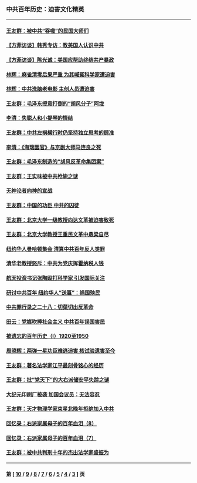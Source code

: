 ### 中共百年历史：迫害文化精英
---
#### [王友群：被中共“吞噬”的民国大师们](../../pages/nf1176111/n13942620.md?03220430) 
#### [【方菲访谈】韩秀专访：教美国人认识中共](../../pages/nf1176111/n13821310.md?03220430) 
#### [【方菲访谈】陈光诚：美国应帮助终结共产暴政](../../pages/nf1176111/n13759521.md?03220430) 
#### [林辉：麻雀清零后果严重 为其喊冤科学家遭迫害](../../pages/nf1176111/n13746900.md?03220430) 
#### [林辉：中共洗脑老电影 主创人员遭迫害](../../pages/nf1176111/n13699437.md?03220430) 
#### [王友群：毛泽东授意打倒的“胡风分子”阿垅](../../pages/nf1176111/n13592541.md?03220430) 
#### [李清：失聪人和小提琴的情结](../../pages/nf1176111/n13459280.md?03220430) 
#### [王友群：中共左祸横行时仍坚持独立思考的顾准](../../pages/nf1176111/n13444722.md?03220430) 
#### [李清：《海瑞罢官》与京剧大师马连良之死](../../pages/nf1176111/n13412316.md?03220430) 
#### [王友群：毛泽东制造的“胡风反革命集团案”](../../pages/nf1176111/n13324909.md?03220430) 
#### [王友群：王实味被中共枪毙之谜](../../pages/nf1176111/n13307502.md?03220430) 
#### [无神论者向神的宣战](../../pages/nf1176111/n13281535.md?03220430) 
#### [王友群：中国的功臣 中共的囚徒](../../pages/nf1176111/n13291790.md?03220430) 
#### [王友群：北京大学一级教授向达文革被迫害致死](../../pages/nf1176111/n13150966.md?03220430) 
#### [王友群：北京大学教授王重民文革中悬梁自尽](../../pages/nf1176111/n13084645.md?03220430) 
#### [纽约华人曼哈顿集会 清算中共百年反人类罪](../../pages/nf1176111/n13084157.md?03220430) 
#### [清华老教授怒斥：中共为党庆挥霍纳税人钱](../../pages/nf1176111/n13071430.md?03220430) 
#### [航天投资书记张陶殴打科学家 引发国际关注](../../pages/nf1176111/n13069132.md?03220430) 
#### [研讨中共百年 纽约华人“送匾”：祸国殃民](../../pages/nf1176111/n13057367.md?03220430) 
#### [中共罪行录之二十八：切菜切出反革命](../../pages/nf1176111/n13030600.md?03220430) 
#### [田云：党媒吹捧社会主义 中共百年误国害民](../../pages/nf1176111/n13006682.md?03220430) 
#### [被遗忘的百年历史（I）1920至1950](../../pages/nf1176111/n12986411.md?03220430) 
#### [周晓辉：两弹一星功臣难逃迫害 核试验遗害至今](../../pages/nf1176111/n12974997.md?03220430) 
#### [王友群：著名法学家江平最刻骨铭心的经历](../../pages/nf1176111/n12970787.md?03220430) 
#### [王友群：批“党天下”的大右派储安平失踪之谜](../../pages/nf1176111/n12954229.md?03220430) 
#### [大纪元印刷厂被袭 加国会议员：无法容忍](../../pages/nf1176111/n12883028.md?03220430) 
#### [王友群：天才物理学家束星北晚年拒绝加入中共](../../pages/nf1176111/n12792913.md?03220430) 
#### [回忆录：右派家属母子的百年血泪（8）](../../pages/nf1176111/n12706196.md?03220430) 
#### [回忆录：右派家属母子的百年血泪（7）](../../pages/nf1176111/n12706191.md?03220430) 
#### [王友群：被中共判刑十年的杰出法学家盛振为](../../pages/nf1176111/n12706141.md?03220430) 

---
#### 第 [ [10](./10.md?03220430) / [9](./9.md?03220430) / [8](./8.md?03220430) / [7](./7.md?03220430) / [6](./6.md?03220430) / [5](./5.md?03220430) / [4](./4.md?03220430) / [3](./3.md?03220430) ] 页
